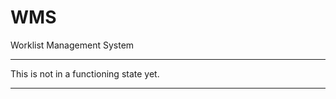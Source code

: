 # WMS
Worklist Management System
*******************************************
This is not in a functioning state yet.
*******************************************
